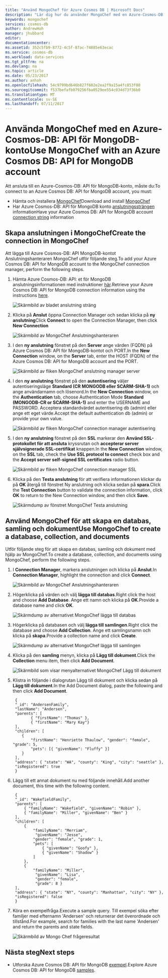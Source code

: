 ```yaml
---
title: "Använd MongoChef för Azure Cosmos DB | Microsoft Docs"
description: "Lär dig hur du använder MongoChef med en Azure-Cosmos-DB: API för MongoDB-konto"
keywords: mongochef
services: cosmos-db
author: AndrewHoh
manager: jhubbard
editor: 
documentationcenter: 
ms.assetid: 352c5fb9-8772-4c5f-87ac-74885e63ecac
ms.service: cosmos-db
ms.workload: data-services
ms.tgt_pltfrm: na
ms.devlang: na
ms.topic: article
ms.date: 05/23/2017
ms.author: anhoh
ms.openlocfilehash: 54c9799bd646b827f602e2ea2f9a15a4fc853f00
ms.sourcegitcommit: f537befafb079256fba0529ee554c034d73f36b0
ms.translationtype: MT
ms.contentlocale: sv-SE
ms.lasthandoff: 07/11/2017
---
```

# <a name="use-mongochef-with-an-azure-cosmos-db-api-for-mongodb-account"></a><span data-ttu-id="75256-104">Använda MongoChef med en Azure-Cosmos-DB: API för MongoDB-konto</span><span class="sxs-lookup"><span data-stu-id="75256-104">Use MongoChef with an Azure Cosmos DB: API for MongoDB account</span></span>

<span data-ttu-id="75256-105">Att ansluta till en Azure-Cosmos-DB: API för MongoDB-konto, måste du:</span><span class="sxs-lookup"><span data-stu-id="75256-105">To connect to an Azure Cosmos DB: API for MongoDB account, you must:</span></span>

* <span data-ttu-id="75256-106">Hämta och installera [MongoChef](http://3t.io/mongochef)</span><span class="sxs-lookup"><span data-stu-id="75256-106">Download and install [MongoChef](http://3t.io/mongochef)</span></span>
* <span data-ttu-id="75256-107">Har Azure Cosmos-DB: API för MongoDB konto [anslutningssträngen](connect-mongodb-account.md) information</span><span class="sxs-lookup"><span data-stu-id="75256-107">Have your Azure Cosmos DB: API for MongoDB account [connection string](connect-mongodb-account.md) information</span></span>

## <a name="create-the-connection-in-mongochef"></a><span data-ttu-id="75256-108">Skapa anslutningen i MongoChef</span><span class="sxs-lookup"><span data-stu-id="75256-108">Create the connection in MongoChef</span></span>
<span data-ttu-id="75256-109">Att lägga till Azure Cosmos-DB: API MongoDB-kontot Anslutningshanteraren MongoChef utför följande steg.</span><span class="sxs-lookup"><span data-stu-id="75256-109">To add your Azure Cosmos DB: API for MongoDB account to the MongoChef connection manager, perform the following steps.</span></span>

1. <span data-ttu-id="75256-110">Hämta Azure Cosmos-DB: API: et för MongoDB anslutningsinformationen med instruktioner [här](connect-mongodb-account.md).</span><span class="sxs-lookup"><span data-stu-id="75256-110">Retrieve your Azure Cosmos DB: API for MongoDB connection information using the instructions [here](connect-mongodb-account.md).</span></span>

    ![Skärmbild av bladet anslutning sträng](./media/mongodb-mongochef/ConnectionStringBlade.png)
2. <span data-ttu-id="75256-112">Klicka på **Anslut** öppna Connection Manager och sedan klicka på **ny anslutning**</span><span class="sxs-lookup"><span data-stu-id="75256-112">Click **Connect** to open the Connection Manager, then click **New Connection**</span></span>

    ![Skärmbild av MongoChef Anslutningshanteraren](./media/mongodb-mongochef/ConnectionManager.png)
3. <span data-ttu-id="75256-114">I den **ny anslutning** fönstret på den **Server** ange värden (FQDN) på Azure Cosmos DB: API för MongoDB-kontot och PORT.</span><span class="sxs-lookup"><span data-stu-id="75256-114">In the **New Connection** window, on the **Server** tab, enter the HOST (FQDN) of the Azure Cosmos DB: API for MongoDB account and the PORT.</span></span>

    ![Skärmbild av fliken MongoChef anslutning manager server](./media/mongodb-mongochef/ConnectionManagerServerTab.png)
4. <span data-ttu-id="75256-116">I den **ny anslutning** fönstret på den **autentisering** väljer autentiseringsläge **Standard (CR MONGODB eller SCARM-SHA-1)** och ange användarnamn och lösenord.</span><span class="sxs-lookup"><span data-stu-id="75256-116">In the **New Connection** window, on the **Authentication** tab, choose Authentication Mode **Standard (MONGODB-CR or SCARM-SHA-1)** and enter the USERNAME and PASSWORD.</span></span>  <span data-ttu-id="75256-117">Acceptera standardvärdet autentisering db (admin) eller ange ett eget värde.</span><span class="sxs-lookup"><span data-stu-id="75256-117">Accept the default authentication db (admin) or provide your own value.</span></span>

    ![Skärmbild av fliken MongoChef connection manager autentisering](./media/mongodb-mongochef/ConnectionManagerAuthenticationTab.png)
5. <span data-ttu-id="75256-119">I den **ny anslutning** fönstret på den **SSL** markerar den **Använd SSL-protokollet för att ansluta** kryssrutan och **accepterar server självsignerade SSL-certifikat** knappen.</span><span class="sxs-lookup"><span data-stu-id="75256-119">In the **New Connection** window, on the **SSL** tab, check the **Use SSL protocol to connect** check box and the **Accept server self-signed SSL certificates** radio button.</span></span>

    ![Skärmbild av fliken MongoChef connection manager SSL](./media/mongodb-mongochef/ConnectionManagerSSLTab.png)
6. <span data-ttu-id="75256-121">Klicka på den **Testa anslutning** för att verifiera informationen klickar du på **OK** återgå till fönstret Ny anslutning och klicka sedan på **spara**.</span><span class="sxs-lookup"><span data-stu-id="75256-121">Click the **Test Connection** button to validate the connection information, click **OK** to return to the New Connection window, and then click **Save**.</span></span>

    ![Skärmdump av fönstret MongoChef Testa anslutning](./media/mongodb-mongochef/TestConnectionResults.png)

## <a name="use-mongochef-to-create-a-database-collection-and-documents"></a><span data-ttu-id="75256-123">Använd MongoChef för att skapa en databas, samling och dokument</span><span class="sxs-lookup"><span data-stu-id="75256-123">Use MongoChef to create a database, collection, and documents</span></span>
<span data-ttu-id="75256-124">Utför följande steg för att skapa en databas, samling och dokument med hjälp av MongoChef.</span><span class="sxs-lookup"><span data-stu-id="75256-124">To create a database, collection, and documents using MongoChef, perform the following steps.</span></span>

1. <span data-ttu-id="75256-125">I **Connection Manager**, markera anslutningen och klicka på **Anslut**.</span><span class="sxs-lookup"><span data-stu-id="75256-125">In **Connection Manager**, highlight the connection and click **Connect**.</span></span>

    ![Skärmbild av MongoChef Anslutningshanteraren](./media/mongodb-mongochef/ConnectToAccount.png)
2. <span data-ttu-id="75256-127">Högerklicka på värden och välj **lägga till databas**.</span><span class="sxs-lookup"><span data-stu-id="75256-127">Right click the host and choose **Add Database**.</span></span>  <span data-ttu-id="75256-128">Ange ett namn och klicka på **OK**.</span><span class="sxs-lookup"><span data-stu-id="75256-128">Provide a database name and click **OK**.</span></span>

    ![Skärmdump av alternativet MongoChef lägga till databas](./media/mongodb-mongochef/AddDatabase1.png)
3. <span data-ttu-id="75256-130">Högerklicka på databasen och välj **lägga till samlingen**.</span><span class="sxs-lookup"><span data-stu-id="75256-130">Right click the database and choose **Add Collection**.</span></span>  <span data-ttu-id="75256-131">Ange ett samlingsnamn och klicka på **skapa**.</span><span class="sxs-lookup"><span data-stu-id="75256-131">Provide a collection name and click **Create**.</span></span>

    ![Skärmdump av alternativet MongoChef lägga till samlingen](./media/mongodb-mongochef/AddCollection.png)
4. <span data-ttu-id="75256-133">Klicka på den **samling** menyn, klicka på **Lägg till dokument**.</span><span class="sxs-lookup"><span data-stu-id="75256-133">Click the **Collection** menu item, then click **Add Document**.</span></span>

    ![Skärmbild som visar menyalternativet MongoChef Lägg till dokument](./media/mongodb-mongochef/AddDocument1.png)
5. <span data-ttu-id="75256-135">Klistra in följande i dialogrutan Lägg till dokument och klicka sedan på **Lägg till dokument**.</span><span class="sxs-lookup"><span data-stu-id="75256-135">In the Add Document dialog, paste the following and then click **Add Document**.</span></span>

        {
        "_id": "AndersenFamily",
        "lastName": "Andersen",
        "parents": [
               { "firstName": "Thomas" },
               { "firstName": "Mary Kay"}
        ],
        "children": [
           {
               "firstName": "Henriette Thaulow", "gender": "female", "grade": 5,
               "pets": [{ "givenName": "Fluffy" }]
           }
        ],
        "address": { "state": "WA", "county": "King", "city": "seattle" },
        "isRegistered": true
        }
6. <span data-ttu-id="75256-136">Lägg till ett annat dokument nu med följande innehåll.</span><span class="sxs-lookup"><span data-stu-id="75256-136">Add another document, this time with the following content.</span></span>

        {
        "_id": "WakefieldFamily",
        "parents": [
            { "familyName": "Wakefield", "givenName": "Robin" },
            { "familyName": "Miller", "givenName": "Ben" }
        ],
        "children": [
            {
                "familyName": "Merriam",
                 "givenName": "Jesse",
                "gender": "female", "grade": 1,
                "pets": [
                    { "givenName": "Goofy" },
                    { "givenName": "Shadow" }
                ]
            },
            {
                "familyName": "Miller",
                 "givenName": "Lisa",
                 "gender": "female",
                 "grade": 8 }
        ],
        "address": { "state": "NY", "county": "Manhattan", "city": "NY" },
        "isRegistered": false
        }
7. <span data-ttu-id="75256-137">Köra en exempelfråga.</span><span class="sxs-lookup"><span data-stu-id="75256-137">Execute a sample query.</span></span> <span data-ttu-id="75256-138">Till exempel söka efter familjer med efternamn 'Andersen' och returnerar det överordnade och tillstånd.</span><span class="sxs-lookup"><span data-stu-id="75256-138">For example, search for families with the last name 'Andersen' and return the parents and state fields.</span></span>

    ![Skärmbild av Mongo Chef frågeresultat](./media/mongodb-mongochef/QueryDocument1.png)

## <a name="next-steps"></a><span data-ttu-id="75256-140">Nästa steg</span><span class="sxs-lookup"><span data-stu-id="75256-140">Next steps</span></span>
* <span data-ttu-id="75256-141">Utforska Azure Cosmos DB: API för MongoDB [exempel](mongodb-samples.md).</span><span class="sxs-lookup"><span data-stu-id="75256-141">Explore Azure Cosmos DB: API for MongoDB [samples](mongodb-samples.md).</span></span>
